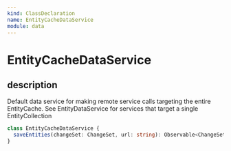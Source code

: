 ```yaml
---
kind: ClassDeclaration
name: EntityCacheDataService
module: data
---
```


# EntityCacheDataService

## description

Default data service for making remote service calls targeting the entire EntityCache.
See EntityDataService for services that target a single EntityCollection

```ts
class EntityCacheDataService {
  saveEntities(changeSet: ChangeSet, url: string): Observable<ChangeSet>;
}
```
